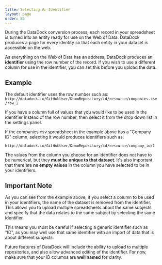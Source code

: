 ```yaml
---
title: Selecting An Identifier
layout: page
order: 85
---
```


During the DataDock conversion process, each record in your spreadsheet is turned into an entity ready for use on the Web of Data. DataDock produces a page for every identity so that each entity in your dataset is accessible on the web.

As everything on the Web of Data has an address, DataDock produces an **identifier** using the row number of the record. If you wish to use a different column for use in the identifier, you can set this before you upload the data.

## Example

The default identifier uses the row number such as:
 `http://datadock.io/GitHubUser/DemoRepository/id/resource/companies.csv/row_1`
 
If you have a column full of values that you would like to be used in the identifier instead of the row number, then select it from the drop down list in the settings panel. 
  
 If the companies.csv spreadsheet in the example above has a "Company ID" column, selecting it would produces identifiers such as:
  
 `http://datadock.io/GitHubUser/DemoRepository/id/resource/company_id/1`
 
 The values from the column you choose for an identifier does not have to be numerical, but they **must be unique to that dataset**. It's also important that there are **no empty values** in the column you have selected to be in your identifiers. 
 
## Important Note
 
 As you can see from the example above, if you select a column to be used in your identifiers, the name of the dataset is removed from the identifier. This allows you to upload multiple spreadsheets about the same subjects and specify that the data relates to the same subject by selecting the same identifier.
 
 This means you must be careful if selecting a generic identifier such as "ID", as you may well use that same identifier with an import of data that is about different subjects.
 
 Future features of DataDock will include the ability to upload to multiple repositories, and also allow advanced editing of the identifier. For now, make sure that your ID columns are **well named** for clarity.